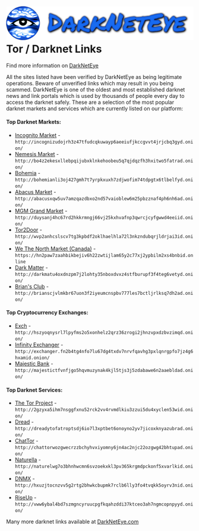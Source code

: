 ![](/dne-logo.png)  
Tor / Darknet Links
=======================================


Find more information on [DarkNetEye](https://darkneteye.com)

  

All the sites listed have been verified by DarkNetEye as being legitimate operations. Beware of unverified links which may result in you being scammed. DarkNetEye is one of the oldest and most established darknet news and link portals which is used by thousands of people every day to access the darknet safely. These are a selection of the most popular darknet markets and services which are currently listed on our platform:

#### Top Darknet Markets:

*   [Incognito Market](http://incognizudojrh3z47tfudcqkuwayp6aeeiufjkccgvvt4jrjcbq3gyd.onion/) - `http://incognizudojrh3z47tfudcqkuwayp6aeeiufjkccgvvt4jrjcbq3gyd.onion/`
*   [Nemesis Market](http://bo4z2ekesxllebpqijubxklnkehoobeu5q7qjdqzfh3hxitwo5fatrad.onion/) - `http://bo4z2ekesxllebpqijubxklnkehoobeu5q7qjdqzfh3hxitwo5fatrad.onion/`
*   [Bohemia](http://bohemianli3oj427gmh7t7yrpkxuxh7zdjwofim74tdpgtx6tlbelfyd.onion/) - `http://bohemianli3oj427gmh7t7yrpkxuxh7zdjwofim74tdpgtx6tlbelfyd.onion/`
*   [Abacus Market](http://abacusxqw5uv7amzqazdbxo2nd57vaioblew6m25pbzznaf4ph6nh6ad.onion/) - `http://abacusxqw5uv7amzqazdbxo2nd57vaioblew6m25pbzznaf4ph6nh6ad.onion/`
*   [MGM Grand Market](http://duysanj4hc67rd2hkkrmngj66vj25kxhvafnp3qwrcjcyfgwwd4eeiid.onion/) - `http://duysanj4hc67rd2hkkrmngj66vj25kxhvafnp3qwrcjcyfgwwd4eeiid.onion/`
*   [Tor2Door](http://wvp2anhcslscv7tg3kpbdf2oklhaelhla72l3nkzndubqrjldrjai3id.onion/) - `http://wvp2anhcslscv7tg3kpbdf2oklhaelhla72l3nkzndubqrjldrjai3id.onion/`
*   [We The North Market (Canada)](https://hn2paw7zaahbikbejiv6h22zwtijlam65y2c77xj2ypbilm2xs4bnbid.online/) - `https://hn2paw7zaahbikbejiv6h22zwtijlam65y2c77xj2ypbilm2xs4bnbid.online`
*   [Dark Matter](http://darkmatu4oxdnzpm7j2lohty35nboxdvxz4stfburupf3f4teg6vetyd.onion/) - `http://darkmatu4oxdnzpm7j2lohty35nboxdvxz4stfburupf3f4teg6vetyd.onion/`
*   [Brian's Club](http://brianscjvlmkbr67uon3f2iyeumcnspbv777les7bctljrlksq7dh2ad.onion/) - `http://brianscjvlmkbr67uon3f2iyeumcnspbv777les7bctljrlksq7dh2ad.onion/`

#### Top Cryptocurrency Exchanges:

*   [Exch](http://hszyoqnysrl7lpyfms2o5xonhelz2qrz36zrogi2jhnzvpxdzbvzimqd.onion/) - `http://hszyoqnysrl7lpyfms2o5xonhelz2qrz36zrogi2jhnzvpxdzbvzimqd.onion/`
*   [Infinity Exchanger](http://exchanger.fn2b4tg4nfo7lu67dg4txdv7nrvfqavhg3pxlqnrgpfo7jz4g6hxamid.onion/) - `http://exchanger.fn2b4tg4nfo7lu67dg4txdv7nrvfqavhg3pxlqnrgpfo7jz4g6hxamid.onion/`
*   [Majestic Bank](http://majestictfvnfjgo5hqvmuzynak4kjl5tjs3j5zdabawe6n2aaebldad.onion/) - `http://majestictfvnfjgo5hqvmuzynak4kjl5tjs3j5zdabawe6n2aaebldad.onion/`


#### Top Darknet Services:

*   [The Tor Project](http://2gzyxa5ihm7nsggfxnu52rck2vv4rvmdlkiu3zzui5du4xyclen53wid.onion/) - `http://2gzyxa5ihm7nsggfxnu52rck2vv4rvmdlkiu3zzui5du4xyclen53wid.onion/`
*   [Dread](http://dreadytofatroptsdj6io7l3xptbet6onoyno2yv7jicoxknyazubrad.onion/) - `http://dreadytofatroptsdj6io7l3xptbet6onoyno2yv7jicoxknyazubrad.onion/`
*   [ChatTor](http://chattorwozgwecrzzbchyhvxiyomny6jn4ac2njc22ozgwg42bhtupad.onion/) - `http://chattorwozgwecrzzbchyhvxiyomny6jn4ac2njc22ozgwg42bhtupad.onion/`
*   [Naturella](http://naturelwg7o3bhnhwcmn6svzoekxkl3pv365krgmdpckonf5xvarlkid.onion/) - `http://naturelwg7o3bhnhwcmn6svzoekxkl3pv365krgmdpckonf5xvarlkid.onion/`
*   [DNMX](http://hxuzjtocnzvv5g2rtg2bhwkcbupmk7rclb6lly3fo4tvqkk5oyrv3nid.onion/) - `http://hxuzjtocnzvv5g2rtg2bhwkcbupmk7rclb6lly3fo4tvqkk5oyrv3nid.onion/`
*   [RiseUp](http://vww6ybal4bd7szmgncyruucpgfkqahzddi37ktceo3ah7ngmcopnpyyd.onion/) - `http://vww6ybal4bd7szmgncyruucpgfkqahzddi37ktceo3ah7ngmcopnpyyd.onion/`

  

Many more darknet links available at [DarkNetEye.com](https://darkneteye.com)
